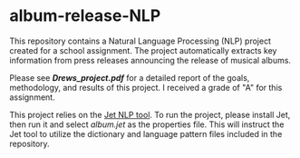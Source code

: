 album-release-NLP
=================

This repository contains a Natural Language Processing (NLP) project created for a school assignment. The project automatically extracts key information from press releases announcing the release of musical albums.

Please see ***Drews_project.pdf*** for a detailed report of the goals, methodology, and results of this project. I received a grade of "A" for this assignment.

This project relies on the [Jet NLP tool](http://cs.nyu.edu/grishman/jet/jet.html). To run the project, please install Jet, then run it and select *album.jet* as the properties file. This will instruct the Jet tool to utilize the dictionary and language pattern files included in the repository.
